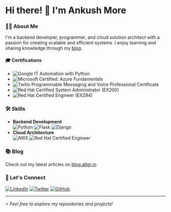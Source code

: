 # Hi there! 👋 I'm Ankush More  

### 👨‍💻 About Me  
I'm a backend developer, programmer, and cloud solution architect with a passion for creating scalable and efficient systems. I enjoy learning and sharing knowledge through my [blog](https://blog.altgr.in).  

#### 🎓 Certifications  
- ![Google IT Automation with Python](https://img.shields.io/badge/Google-IT%20Automation%20with%20Python-blue?logo=google&logoColor=white)
- ![Microsoft Certified: Azure Fundamentals](https://img.shields.io/badge/Microsoft-Azure%20Fundamentals-blueviolet?logo=microsoft&logoColor=white)
- ![Twilio Programmable Messaging and Voice Professional Certificate](https://img.shields.io/badge/Twilio-Programmable%20Messaging%20and%20Voice-red?logo=twilio&logoColor=white)
- ![Red Hat Certified System Administrator (EX200)](https://img.shields.io/badge/Red%20Hat-Certified%20System%20Administrator-red?logo=redhat&logoColor=white)
- ![Red Hat Certified Engineer (EX294)](https://img.shields.io/badge/Red%20Hat-Certified%20Engineer-red?logo=redhat&logoColor=white)

### 🛠 Skills
- **Backend Development**  
  ![Python](https://img.shields.io/badge/Python-Expert-blue?logo=python&logoColor=white)
  ![Flask](https://img.shields.io/badge/Flask-Developer-black?logo=flask&logoColor=white)
  ![Django](https://img.shields.io/badge/Django-Advanced-green?logo=django&logoColor=white)
- **Cloud Architecture**  
  ![AWS](https://img.shields.io/badge/AWS-Solution%20Architect-orange?logo=amazonaws&logoColor=white)
  ![Red Hat Certified Engineer](https://img.shields.io/badge/Red%20Hat-Certified%20Engineer-red?logo=redhat&logoColor=white)

### 📚 Blog  
Check out my latest articles on [blog.altgr.in](https://blog.altgr.in).  

### 🔗 Let's Connect  
[![LinkedIn](https://img.shields.io/badge/LinkedIn-Connect-blue?logo=linkedin&logoColor=white)](https://www.linkedin.com/in/ankush-more-935241195)
[![Twitter](https://img.shields.io/badge/Twitter-Follow-blue?logo=twitter&logoColor=white)](https://twitter.com/ankushitguy)
[![GitHub](https://img.shields.io/badge/GitHub-Follow-black?logo=github&logoColor=white)](https://github.com/ankushitguy)

---
<!-- This is a test -->
⭐️ *Feel free to explore my repositories and projects!*  
